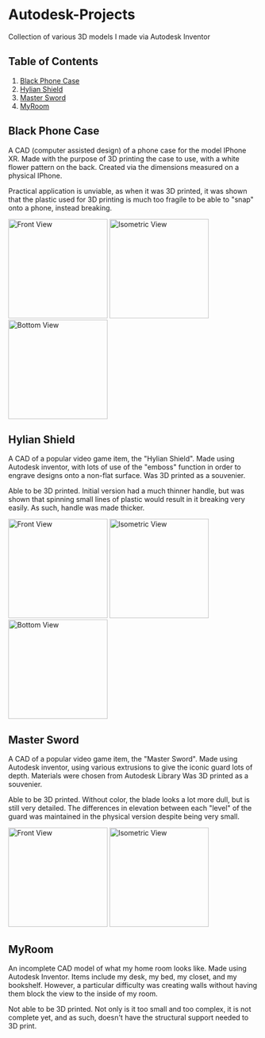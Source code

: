 # Autodesk-Projects
Collection of various 3D models I made via Autodesk Inventor

## Table of Contents

1. [Black Phone Case](#phonecase)
2. [Hylian Shield](#shield)
3. [Master Sword](#sword)
4. [MyRoom](#room)

## Black Phone Case

A CAD (computer assisted design) of a phone case for the model IPhone XR. Made with the purpose of 3D printing the case to use, with a white flower pattern on the back. Created via the dimensions measured on a physical IPhone.

Practical application is unviable, as when it was 3D printed, it was shown that the plastic used for 3D printing is much too fragile to be able to "snap" onto a phone, instead breaking.

<p>
<img src = "https://i.imgur.com/NVCtTs0.png" alt="Front View" height="200"> 

<img src = "https://i.imgur.com/fyBAoFk.png" alt="Isometric View" height="200"> 

<img src = "https://i.imgur.com/m8Qf2Xd.png" alt = "Bottom View" height="200">
</p>

## Hylian Shield

A CAD of a popular video game item, the "Hylian Shield". Made using Autodesk inventor, with lots of use of the "emboss" function in order to engrave designs onto a non-flat surface. Was 3D printed as a souvenier.

Able to be 3D printed. Initial version had a much thinner handle, but was shown that spinning small lines of plastic would result in it breaking very easily. As such, handle was made thicker.

<p>
<img src = "https://i.imgur.com/z93NF0f.png" alt="Front View" height="200"> 

<img src = "https://i.imgur.com/D3KQW0P.png" alt="Isometric View" height="200"> 

<img src = "https://i.imgur.com/4hwMz4k.png" alt = "Bottom View" height="200">
</p>

## Master Sword

A CAD of a popular video game item, the "Master Sword". Made using Autodesk inventor, using various extrusions to give the iconic guard lots of depth. Materials were chosen from Autodesk Library Was 3D printed as a souvenier.

Able to be 3D printed. Without color, the blade looks a lot more dull, but is still very detailed. The differences in elevation between each "level" of the guard was maintained in the physical version despite being very small.

<p>
<img src = "https://i.imgur.com/bZYM6U2.png" alt="Front View" height="200"> 

<img src = "https://i.imgur.com/AqBN4VU.png" alt="Isometric View" height="200">
</p>

## MyRoom

An incomplete CAD model of what my home room looks like. Made using Autodesk Inventor. Items include my desk, my bed, my closet, and my bookshelf. However, a particular difficulty was creating walls without having them block the view to the inside of my room.

Not able to be 3D printed. Not only is it too small and too complex, it is not complete yet, and as such, doesn't have the structural support needed to 3D print.


